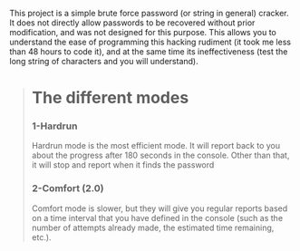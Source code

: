 This project is a simple brute force password (or string in general) cracker. It does not directly allow passwords to be recovered without prior modification, and was not designed for this purpose. This allows you to understand the ease of programming this hacking rudiment (it took me less than 48 hours to code it), and at the same time its ineffectiveness (test the long string of characters and you will understand).

> # The different modes
>
> ### 1-Hardrun
>
> Hardrun mode is the most efficient mode. It will report back to you about the progress after 180 seconds in the console. Other than that, it will stop and report when it finds the password
>
> ### 2-Comfort (2.0)
>
> Comfort mode is slower, but they will give you regular reports based on a time interval that you have defined in the console (such as the number of attempts already made, the estimated time remaining, etc.).
>
> 
